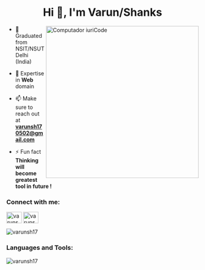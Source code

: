 <h1 align="center">Hi 👋, I'm Varun/Shanks</h1>
<!-- <h3 align="center">FullStack developer undergrad at NSIT/NSUT</h3> -->

<img src="https://i.pinimg.com/originals/77/ca/a3/77caa32884d735d439ade45ba37feaf2.gif" min-width="400px" max-width="400px" width="400px" align="right" alt="Computador iuriCode">

- 🌱 Graduated from NSIT/NSUT Delhi (India)

- 👯 Expertise in **Web** domain

- 📫 Make sure to reach out at **varunsh170502@gmail.com**

- ⚡ Fun fact **Thinking will become greatest tool in future !**
  
<h3 align="left">Connect with me:</h3>

<p align="left">
<a href="https://codeforces.com/profile/varunsh17" target="blank"><img align="center" src="https://raw.githubusercontent.com/rahuldkjain/github-profile-readme-generator/master/src/images/icons/Social/codeforces.svg" alt="varunsh17" height="30" width="40" /></a>
<a href="https://www.leetcode.com/varunsh170502" target="blank"><img align="center" src="https://raw.githubusercontent.com/rahuldkjain/github-profile-readme-generator/master/src/images/icons/Social/leet-code.svg" alt="varunsh170502" height="30" width="40" /></a>
</p>
<p align="left"> <img src="https://komarev.com/ghpvc/?username=varunsh17&label=Profile%20views&color=0e75b6&style=flat" alt="varunsh17" /> </p>

<h3 align="left">Languages and Tools:</h3>

<p><img align="left" src="https://github-readme-stats.vercel.app/api/top-langs?username=varunsh17&show_icons=true&locale=en&layout=compact" alt="varunsh17" /></p>


